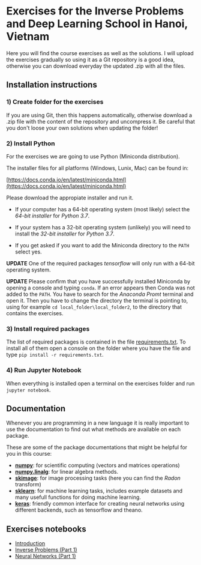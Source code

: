 # Exercises for the Inverse Problems and Deep Learning School in Hanoi, Vietnam 

Here you will find the course exercises as well as the solutions. I will upload the exercises gradually so using it as a Git repository is a good idea, otherwise you can download everyday the updated .zip with all the files.


## Installation instructions

### 1) Create folder for the exercises 
If you are using Git, then this happens automatically, otherwise download a .zip file with the content of the repository and uncompress it. Be careful that you don't loose your own solutions when updating the folder!

### 2) Install Python

For the exercises we are going to use Python (Miniconda distribution).

The installer files for all platforms (Windows, Lunix, Mac) can be found in:

[https://docs.conda.io/en/latest/miniconda.html](https://docs.conda.io/en/latest/miniconda.html)

Please download the appropiate installer and run it.

 - If your computer has a 64-bit operating system (most likely) select the *64-bit installer* for *Python 3.7*.

 - If your system has a 32-bit operating system (unlikely) you will need to install the *32-bit installer* for *Python 3.7*.
 
 - If you get asked if you want to add the Miniconda directory to the `PATH` select yes.
 
**UPDATE**
One of the required packages *tensorflow* will only run with a 64-bit operating system.
 
**UPDATE**
Please confirm that you have successfully installed Miniconda by opening a console and typing `conda`. If an error appears then Conda was not added to the `PATH`. You have to search for the *Anaconda Promt* terminal and open it. Then you have to change the directory the terminal is pointing to, using for example `cd local_folder\local_folder2`, to the directory that contains the exercises.
 
### 3) Install required packages

The list of required packages is contained in the file [requirements.txt](/requirements.txt). To install all of them open a console on the folder where you have the file and type `pip install -r requirements.txt`.

### 4) Run Jupyter Notebook
When everything is installed open a terminal on the exercises folder and run `jupyter notebook`.


## Documentation

Whenever you are programming in a new language it is really important to use the documentation to find out what methods are available on each package. 

These are some of the package documentations that might be helpful for you in this course:
 - [**numpy**](http://www.numpy.org/): for scientific computing (vectors and matrices operations)
 - [**numpy.linalg**](https://docs.scipy.org/doc/numpy/reference/routines.linalg.html): for linear algebra methods.
 - [**skimage**](http://scikit-image.org/docs): for image processing tasks (here you can find the *Radon* transform)
 - [**sklearn**](https://scikit-learn.org): for machine learning tasks, includes example datasets and many usefull functions for doing machine learning.
 - [**keras**](https://keras.io/): friendly common interface for creating neural networks using different backends, such as tensorflow and theano.
 

## Exercises notebooks

 - [Introduction](/introduction.ipynb)
 - [Inverse Problems (Part 1)](/inverse_problems_1.ipynb)
 - [Neural Networks (Part 1)](/neural_networks_1.ipynb)
